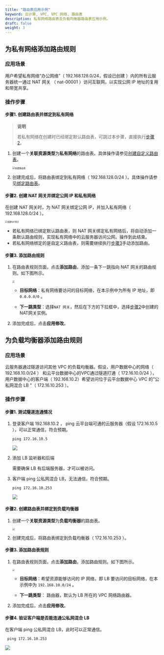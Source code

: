 ```yaml
---
title: "路由表应用示例"
keyword: 云计算, VPC, VPC 网络, 路由表
description: 私有网络路由表及负载均衡器路由表应用示例。
draft: false
weight: 3
---
```


## 为私有网络添加路由规则

### 应用场景

用户希望私有网络“办公网络”（ 192.168.128.0/24，假设已创建 ）内的所有云服务器统一通过 NAT 网关 （ nat-00001 ）访问互联网，以实现公网 IP 地址的复用和带宽共享。

### 操作步骤

#### 步骤1. 创建路由表并绑定到私有网络

> **说明**
>
> 若私有网络在创建时已经绑定默认路由表，可跳过本步骤，直接执行[步骤2](#步骤2-创建-nat-网关并绑定公网-ip-和私有网络)。

1. 创建一个**关联资源类型**为**私有网络**的路由表。具体操作请参见[创建自定义路由表](/02_route_function/#创建自定义路由表)。

   <img src="../../../_images/504002_create_routetable.png" alt="创建路由表" style="zoom:50%;" />

2. 创建完成后，将路由表绑定到私有网络（ 192.168.128.0/24 ）。具体操作请参见[绑定路由表](../02_route_function/#绑定自定义路由表)。

#### 步骤2. 创建 NAT 网关并绑定公网 IP 和私有网络

在创建 NAT 网关时，为 NAT 网关绑定公网 IP，并加入私有网络（ 192.168.128.0/24 ）。

<img src="../../../_images/504003_create_nat.png" alt="创建NAT网关" style="zoom:45%;" />

- 若私有网络已绑定默认路由表，则 NAT 网关绑定私有网络后，将自动添加一条默认路由规则，实现私有网络中的云服务器访问公网。操作到此结束。
- 若私有网络绑定的是自定义路由表，则需要继续执行[步骤3](#3-添加路由规则)手动添加路由。

#### 步骤3. 添加路由规则

1. 在路由表规则页面，点击**添加路由**，添加一条下一跳指向 NAT 网关的路由规则。如下图所示。

   <img src="../../../_images/504003_route_to_nat.png"  style="zoom:45%;" />

   - **目标网络**：私有网络要访问的目标网络，在本示例中为所有 IP 地址，即`0.0.0.0/0` 。

   - **下一跳类型**：选择`NAT 网关`，然后在下方的下拉框中，选择[步骤2](#步骤2-创建-nat-网关并绑定公网-ip-和私有网络)中创建的NAT网关实例。

2. 添加完成后，点击**应用修改**。

## 为负载均衡器添加路由规则

### 应用场景

云服务器通过隧道访问其他 VPC 的负载均衡器。假设，用户数据中心的网络（ 192.168.10.0/24 ） 和云平台数据中心的VPC通过隧道打通（ 172.16.10.0/24 ），用户数据中心的客户端（ 192.168.10.2）希望访问位于云平台数据中心 VPC 的"公私网混合 LB "（ 172.16.10.253 ）。

### 操作步骤

#### 步骤1. 测试隧道连通情况

1. 登录客户端 192.168.10.2 ， ping 云平台端可通的云服务器（假设 172.16.10.5 ），可以正常通信，符合预期。

   ```
   ping 172.16.10.5
   ```

   ![](../../../_images/504003_ping_vpn_instance.jpg)

2. 添加 LB 监听器和后端

   需要确保 LB 有后端服务器，才可以被访问。

3. 客户端 ping 公私网混合 LB，无法通信，符合预期。

   ```
   ping 172.16.10.253
   ```

   ![](../../../_images/504003_ping_vpn_lb1.jpg)

#### 步骤2. 创建路由表并绑定到负载均衡器

1. 创建一个**关联资源类型**为**负载均衡器**的路由表。

   <img src="../../../_images/504003_routetable_lb.png" style="zoom:50%;" />

2. 创建完成后，将路由表绑定到负载均衡器（ 172.16.10.253 ）。

#### 步骤3. 添加路由表规则

1. 在路由表规则页面，点击**添加路由**，添加路由规则。如下图所示。

   <img src="../../../_images/504003_lb_routerules.png"  style="zoom:45%;" />

   - **目标网络**：希望资源能够访问的 IP 网络，即 LB 要访问的目标网络，在本示例中为 `192.168.10.0/24` 。

   - **下一跳类型**： 路由器，默认为 LB 所在的 VPC 网络路由器。

2. 添加完成后，点击**应用修改**。

#### 步骤4. 验证客户端是否能连通公私网混合 LB

在客户端 ping 公私网混合 LB，此时可以正常通信。

```
 ping 172.16.10.253
```

![](../../../_images/504003_ping_vpn_lb2.jpg)

